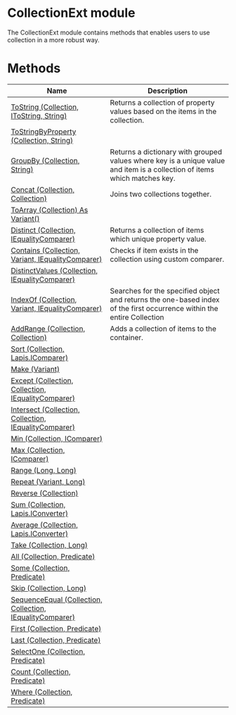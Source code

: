 # CollectionExt module

The CollectionExt module contains methods that enables users to use collection in a more robust way.

# Methods

|Name|Description|
|-|-|
|[ToString (Collection, IToString, String)](./ToString.md)|Returns a collection of property values based on the items in the collection.|
|[ToStringByProperty (Collection, String)](./ToStringByProperty.md)||
|[GroupBy (Collection, String)](./GroupBy.md)|Returns a dictionary with grouped values where key is a unique value and item is a collection of items which matches key.|
|[Concat (Collection, Collection)](./Concat.md)|Joins two collections together.|
|[ToArray (Collection) As Variant()](./ToArray.md)||
|[Distinct (Collection, IEqualityComparer)](./Distinct.md)|Returns a collection of items which unique property value.|
|[Contains (Collection, Variant, IEqualityComparer)](./Contains.md)|Checks if item exists in the collection using custom comparer.|
|[DistinctValues (Collection, IEqualityComparer)](./DistinctValues.md)||
|[IndexOf (Collection, Variant, IEqualityComparer)](./IndexOf.md)|Searches for the specified object and returns the one-based index of the first occurrence within the entire Collection|
|[AddRange (Collection, Collection)](./AddRange.md)|Adds a collection of items to the container.|
|[Sort (Collection, Lapis.IComparer)](./Sort.md)||
|[Make (Variant)](./Make.md)||
|[Except (Collection, Collection, IEqualityComparer)](./Except.md)||
|[Intersect (Collection, Collection, IEqualityComparer)](./Intersect.md)||
|[Min (Collection, IComparer)](./Min.md)||
|[Max (Collection, IComparer)](./Max.md)||
|[Range (Long, Long)](./Range.md)||
|[Repeat (Variant, Long)](./Repeat.md)||
|[Reverse (Collection)](./Reverse.md)||
|[Sum (Collection, Lapis.IConverter)](./Sum.md)||
|[Average (Collection, Lapis.IConverter)](./Average.md)||
|[Take (Collection, Long)](./Take.md)||
|[All (Collection, Predicate)](./All.md)||
|[Some (Collection, Predicate)](./Some.md)||
|[Skip (Collection, Long)](./Skip.md)||
|[SequenceEqual (Collection, Collection, IEqualityComparer)](./SequenceEqual.md)||
|[First (Collection, Predicate)](./First.md)||
|[Last (Collection, Predicate)](./Last.md)||
|[SelectOne (Collection, Predicate)](./SelectOne.md)||
|[Count (Collection, Predicate)](./Count.md)||
|[Where (Collection, Predicate)](./Where.md)||
